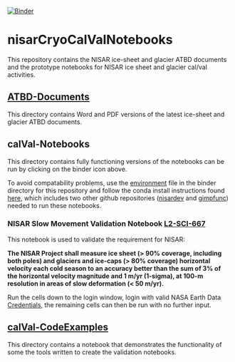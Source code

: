 [![Binder](https://gesis.mybinder.org/badge_logo.svg)](https://gesis.mybinder.org/v2/gh/fastice/nisarCryoCalValNotebooks.git/HEAD)
# nisarCryoCalValNotebooks
This repository contains the NISAR ice-sheet and glacier ATBD documents and the prototype notebooks for NISAR ice sheet and glacier cal/val activities. 

## [ATBD-Documents](https://github.com/fastice/nisarCryoCalValNotebooks/tree/main/ATBD-Documents)
This directory contains Word and PDF versions of the latest ice-sheet and glacier ATBD documents.

## calVal-Notebooks
This directory contains fully functioning versions of the notebooks can be run by clicking on the binder icon above.

To avoid compatability problems, use the [environment](https://github.com/fastice/nisarCryoCalValNotebooks/blob/main/binder/environment.yml) file in the binder directory for this repository and follow the conda install instructions found [here](https://github.com/fastice/GIMPNotebooks/blob/master/NSIDCLoginNotebook.ipynb), which includes two other github repositories ([nisardev](https://github.com/fastice/nisardev) and [gimpfunc](https://github.com/fastice/gimpfunc)) needed to run these notebooks. 

### NISAR Slow Movement Validation Notebook [L2-SCI-667](https://github.com/fastice/nisarCryoCalValNotebooks/blob/main/L2-SCI-667-SlowMotion.ipynb)
This notebook is used to validate the requirement for NISAR:

**The NISAR Project shall measure ice sheet (> 90% coverage, including both poles) and glaciers and ice-caps (> 80% coverage) horizontal velocity each cold season to an accuracy better than the sum of 3% of the horizontal velocity magnitude and 1 m/yr (1-sigma), at 100-m resolution in areas of slow deformation (< 50 m/yr).**

Run the cells down to the login window, login with valid NASA Earth Data [Credentials](https://urs.earthdata.nasa.gov), the remaining cells can then be run with no further input.  

## [calVal-CodeExamples](https://github.com/fastice/nisarCryoCalValNotebooks/blob/main/nisarExamples.ipynb)

This directory contains a notebook that demonstrates the functionality of some the tools written to create the validation notebooks. 

